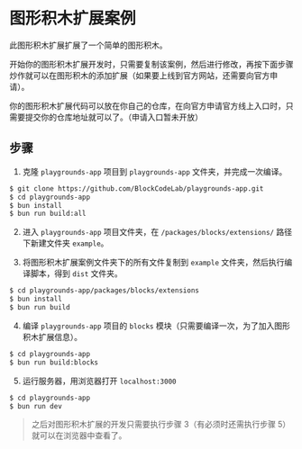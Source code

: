 # 图形积木扩展案例

此图形积木扩展扩展了一个简单的图形积木。

开始你的图形积木扩展开发时，只需要复制该案例，然后进行修改，再按下面步骤炒作就可以在图形积木的添加扩展（如果要上线到官方网站，还需要向官方申请）。

你的图形积木扩展代码可以放在你自己的仓库，在向官方申请官方线上入口时，只需要提交你的仓库地址就可以了。（申请入口暂未开放）

## 步骤

1. 克隆 `playgrounds-app` 项目到 `playgrounds-app` 文件夹，并完成一次编译。

```bash
$ git clone https://github.com/BlockCodeLab/playgrounds-app.git
$ cd playgrounds-app
$ bun install
$ bun run build:all
```

2. 进入 `playgrounds-app` 项目文件夹，在 `/packages/blocks/extensions/` 路径下新建文件夹 `example`。

3. 将图形积木扩展案例文件夹下的所有文件复制到 `example` 文件夹，然后执行编译脚本，得到 `dist` 文件夹。

```bash
$ cd playgrounds-app/packages/blocks/extensions
$ bun install
$ bun run build
```

4. 编译 `playgrounds-app` 项目的 `blocks` 模块（只需要编译一次，为了加入图形积木扩展信息）。

```bash
$ cd playgrounds-app
$ bun run build:blocks
```

5. 运行服务器，用浏览器打开 `localhost:3000`

```bash
$ cd playgrounds-app
$ bun run dev
```

> 之后对图形积木扩展的开发只需要执行步骤 3（有必须时还需执行步骤 5）就可以在浏览器中查看了。
